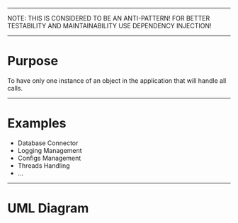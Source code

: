 ___
NOTE: THIS IS CONSIDERED TO BE AN ANTI-PATTERN! FOR BETTER TESTABILITY AND MAINTAINABILITY USE DEPENDENCY INJECTION!
___

# Purpose
To have only one instance of an object in the application that will handle all calls.
___

# Examples
- Database Connector
- Logging Management
- Configs Management
- Threads Handling 
- ...
___

# UML Diagram